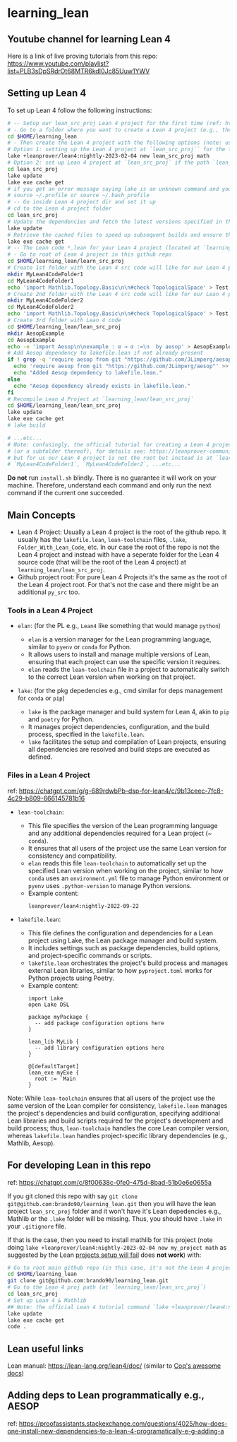 # learning_lean

## Youtube channel for learning Lean 4

Here is a link of live proving tutorials from this repo: https://www.youtube.com/playlist?list=PLB3sDpSRdrOt68MTR6kdI0Jc85Uuw1YWV

## Setting up Lean 4

To set up Lean 4 follow the following instructions:
```bash
# -- Setup our lean_src_proj Lean 4 project for the first time (ref: https://leanprover-community.github.io/install/project.html#lean-projects)
# - Go to a folder where you want to create a Lean 4 project (e.g., the root of this `learning_lean` git repo)
cd $HOME/learning_lean
# - Then create the Lean 4 project with the following options (note: usually a Lean 4 project's path **is** the same as the root of the github repo, but not for us)
# Option 1: setting up the Lean 4 project at `lean_src_proj`` for the first time (& installing Mathlib)
lake +leanprover/lean4:nightly-2023-02-04 new lean_src_proj math
# Option 2: set up Lean 4 project at `lean_src_proj` if the path `lean_src_proj` already exists but Mathlib has not been installed (e.g., after git cloning the root git repo `learning_lean`)
cd lean_src_proj
lake update
lake exe cache get
# if you get an error message saying lake is an unknown command and you have not logged in since you installed Lean, then you may need to first type 
# source ~/.profile or source ~/.bash_profile
# -- Go inside Lean 4 project dir and set it up 
# cd to the Lean 4 project folder
cd lean_src_proj
# Update the dependencies and fetch the latest versions specified in the lakefile (in your Lean 4 project's at `lean_src_proj`)
lake update 
# Retrieve the cached files to speed up subsequent builds and ensure the latest cached versions are used
lake exe cache get
# -- The Lean code *.lean for your Lean 4 project (located at `learning_lean/lean_src_proj`) should be at learning_lean/lean_src/MyProject/ or a subfolder thereof.
# - Go to root of Lean 4 project in this github repo
cd $HOME/learning_lean/learn_src_proj
# Create 1st folder with the Lean 4 src code will like for our Lean 4 project (at the path `learning_lean/learn_src_proj`)
mkdir MyLean4CodeFolder1
cd MyLean4CodeFolder1
echo 'import Mathlib.Topology.Basic\n\n#check TopologicalSpace' > Test.lean
# Create 2nd folder with the Lean 4 src code will like for our Lean 4 project (at the path `learning_lean/learn_src_proj`)
mkdir MyLean4CodeFolder2
cd MyLean4CodeFolder2
echo 'import Mathlib.Topology.Basic\n\n#check TopologicalSpace' > Test.lean
# Create 3rd folder with Lean 4 code
cd $HOME/learning_lean/lean_src_proj
mkdir AesopExample
cd AesopExample
echo -e 'import Aesop\n\nexample : α → α :=\n  by aesop' > AesopExample/aesop_example.lean
# Add Aesop dependency to lakefile.lean if not already present
if ! grep -q 'require aesop from git "https://github.com/JLimperg/aesop"' lakefile.lean; then
  echo 'require aesop from git "https://github.com/JLimperg/aesop"' >> lakefile.lean
  echo "Added Aesop dependency to lakefile.lean."
else
  echo "Aesop dependency already exists in lakefile.lean."
fi
# Recompile Lean 4 Project at `learning_lean/lean_src_proj`
cd $HOME/learning_lean/lean_src_proj
lake update
lake exe cache get
# lake build

# ...etc...
# Note: confusingly, the official tutorial for creating a Lean 4 project (which for them is usually the root of the git repo) has a folder named `my_project/MyProject/` 
# (or a subfolder thereof), for details see: https://leanprover-community.github.io/install/project.html
# but for us our Lean 4 project is not the root but instead is at `learning_lean/lean_src_proj` with folder with *.lean files in the subfolders there e.g., 
# `MyLean4CodeFolder1`, `MyLean4CodeFolder2`, ...etc... 
```

**Do not** run `install.sh` blindly. 
There is no guarantee it will work on your machine. 
Therefore, understand each command and only run the next command if the current one succeeded. 

## Main Concepts

- Lean 4 Project: Usually a Lean 4 project is the root of the github repo. It usually has the `lakefile.lean`, `lean-toolchain` files, `.lake`, `Folder_With_Lean_Code`, etc. 
In our case the root of the repo is not the Lean 4 project and instead with have a seperate folder for the Lean 4 source code (that will be the root of the Lean 4 project) at `learning_lean/lean_src_proj`. 
- Github project root: For pure Lean 4 Projects it's the same as the root of the Lean 4 project root. For that's not the case and there might be an additional `py_src` too. 

### Tools in a Lean 4 Project

- `elan`: (for the PL e.g., `Lean4` like something that would manage `python`)
  - `elan` is a version manager for the Lean programming language, similar to `pyenv` or `conda` for Python.
  - It allows users to install and manage multiple versions of Lean, ensuring that each project can use the specific version it requires.
  - `elan` reads the `lean-toolchain` file in a project to automatically switch to the correct Lean version when working on that project.

- `lake`: (for the pkg depedencies e.g., cmd similar for deps management for `conda` or `pip`)
  - `lake` is the package manager and build system for Lean 4, akin to `pip` and `poetry` for Python.
  - It manages project dependencies, configuration, and the build process, specified in the `lakefile.lean`.
  - `lake` facilitates the setup and compilation of Lean projects, ensuring all dependencies are resolved and build steps are executed as defined.

### Files in a Lean 4 Project
ref: https://chatgpt.com/g/g-689rdwbPb-dsp-for-lean4/c/9b13ceec-7fc8-4c29-b809-666145781b16

- `lean-toolchain`: 
  - This file specifies the version of the Lean programming language and any additional dependencies required for a Lean project (~ `conda`).
  - It ensures that all users of the project use the same Lean version for consistency and compatibility.
  - `elan` reads this file `lean-toolchain` to automatically set up the specified Lean version when working on the project, similar to how `conda` uses an `environment.yml` file to manage Python environment or
  `pyenv` uses `.python-version` to manage Python versions. 
  - Example content:
    ```
    leanprover/lean4:nightly-2022-09-22
    ```

- `lakefile.lean`: 
  - This file defines the configuration and dependencies for a Lean project using Lake, the Lean package manager and build system.
  - It includes settings such as package dependencies, build options, and project-specific commands or scripts.
  - `lakefile.lean` orchestrates the project's build process and manages external Lean libraries, similar to how `pyproject.toml` works for Python projects using Poetry.
  - Example content:
    ```lean
    import Lake
    open Lake DSL

    package myPackage {
      -- add package configuration options here
    }

    lean_lib MyLib {
      -- add library configuration options here
    }

    @[defaultTarget]
    lean_exe myExe {
      root := `Main
    }
    ```

Note: While `lean-toolchain` ensures that all users of the project use the same version of the Lean compiler for consistency, `lakefile.lean` manages the project's dependencies and build configuration, specifying additional Lean libraries and build scripts required for the project's development and build process; thus, `lean-toolchain` handles the core Lean compiler version, whereas `lakefile.lean` handles project-specific library dependencies (e.g., Mathlib, Aesop).


## For developing Lean in this repo
ref: https://chatgpt.com/c/8f00638c-0fe0-475d-8bad-51b0e6e0655a

If you git cloned this repo with say `git clone git@github.com:brando90/learning_lean.git` then you will have the lean project `lean_src_proj` folder and it won't have it's Lean depedencies e.g., Mathlib or the `.lake` folder will be missing. Thus, you should have `.lake` in your `.gitignore` file.

If that is the case, then you need to install mathlib for this project (note doing `lake +leanprover/lean4:nightly-2023-02-04 new my_project math` as suggested by the Lean [projects setup will fail](https://leanprover-community.github.io/install/project.html#creating-a-lean-project) does **not work**) with:
```bash
# Go to root main github repo (in this case, it's not the Lean 4 project)
cd $HOME/learning_lean
git clone git@github.com:brando90/learning_lean.git
# Go to the Lean 4 proj path (at `learning_lean/lean_src_proj`)
cd lean_src_proj
# Set up Lean 4 & Mathlib
## Note: the official Lean 4 tutorial command `lake +leanprover/lean4:nightly-2023-02-04 new my_project math` doesn't work here + it creates a .git folder that we don't want
lake update
lake exe cache get
code .
```

## Lean useful links

Lean manual: https://lean-lang.org/lean4/doc/ (similar to [Coq's awesome docs](https://coq.inria.fr/doc/V8.19.0/refman/language/core/inductive.html?highlight=inductive#coq:cmd.Inductive))


## Adding deps to Lean programmatically e.g., AESOP
ref: https://proofassistants.stackexchange.com/questions/4025/how-does-one-install-new-dependencies-to-a-lean-4-programatically-e-g-adding-a
